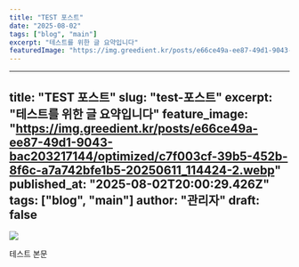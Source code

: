 ```yaml
---
title: "TEST 포스트"
date: "2025-08-02"
tags: ["blog", "main"]
excerpt: "테스트를 위한 글 요약입니다"
featuredImage: "https://img.greedient.kr/posts/e66ce49a-ee87-49d1-9043-bac203217144/optimized/c7f003cf-39b5-452b-8f6c-a7a742bfe1b5-20250611_114424-2.webp"
---
```


---
title: "TEST 포스트"
slug: "test-포스트"
excerpt: "테스트를 위한 글 요약입니다"
feature_image: "https://img.greedient.kr/posts/e66ce49a-ee87-49d1-9043-bac203217144/optimized/c7f003cf-39b5-452b-8f6c-a7a742bfe1b5-20250611_114424-2.webp"
published_at: "2025-08-02T20:00:29.426Z"
tags: ["blog", "main"]
author: "관리자"
draft: false
---

![](https://img.greedient.kr/posts/e66ce49a-ee87-49d1-9043-bac203217144/optimized/c7f003cf-39b5-452b-8f6c-a7a742bfe1b5-20250611_114424-2.webp)

테스트 본문